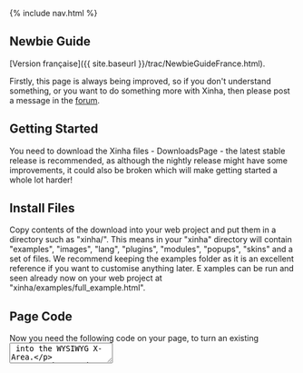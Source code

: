 {% include nav.html %}

## Newbie Guide

[Version française]({{ site.baseurl }}/trac/NewbieGuideFrance.html).

Firstly, this page is always being improved, so if you don't understand something, or you want to do something more with Xinha, then please post a message in the [forum](http://xinha.gogo.co.nz/punbb/viewforum.php?id=1).

## Getting Started

You need to download the Xinha files - DownloadsPage - the latest stable release is recommended, as although the nightly release might have some improvements, it could also be broken which will make getting started a whole lot harder! 

## Install Files

Copy contents of the download into your web project and put them in a directory such as "xinha/". 
This means in your "xinha" directory will contain "examples", "images", "lang", "plugins", "modules", "popups", "skins" and a set of files.
We recommend keeping the examples folder as it is an excellent reference if you want to customise anything later. E
xamples can be run and seen already now on your web project at "xinha/examples/full_example.html".

## Page Code

Now you need the following code on your page, to turn an existing <textarea> into the WYSIWYG X-Area.

From the top down, put this code on your pages somewhere (if possible in your <head></head> section):


```
#!text/html
  <script type="text/javascript">
    _editor_url  = "/xinha/"   // (preferably absolute) URL (including trailing slash) where Xinha is installed
    _editor_lang = "en";       // And the language we need to use in the editor.
    _editor_skin = "silva";    // If you want use a skin, add the name (of the folder) here
    _editor_icons = "classic"; // If you want to use a different iconset, add the name (of the folder, under the `iconsets` folder) here
  </script>
  <script type="text/javascript" src="/xinha/XinhaCore.js"></script>
```


If you are using a different directory, make sure you change both _editor_url and the location of `XinhaCore.js` in the above code accordingly.

You will also need some config code included in the page too. Either put the code below into a new file called "my_config.js" and including this file using

```
#!text/html
<script type="text/javascript" src="/xinha/my_config.js"></script>
```

or just copy it into your page and wrap it in <script type="text/javascript"> </script> tags - this will need to be done on every page you want an editor on, and will allow you to customise each one as you want. 


```
xinha_editors = null;
xinha_init    = null;
xinha_config  = null;
xinha_plugins = null;

// This contains the names of textareas we will make into Xinha editors
xinha_init = xinha_init ? xinha_init : function()
{
   /** STEP 1 ***************************************************************
   * First, specify the textareas that shall be turned into Xinhas. 
   * For each one add the respective id to the xinha_editors array.
   * I you want add more than on textarea, keep in mind that these 
   * values are comma seperated BUT there is no comma after the last value.
   * If you are going to use this configuration on several pages with different
   * textarea ids, you can add them all. The ones that are not found on the
   * current page will just be skipped.
   ************************************************************************/
  
  xinha_editors = xinha_editors ? xinha_editors :
  [
    'myTextArea', 'anotherOne'
  ];
  
  /** STEP 2 ***************************************************************
   * Now, what are the plugins you will be using in the editors on this
   * page.  List all the plugins you will need, even if not all the editors
   * will use all the plugins.
   *
   * The list of plugins below is a good starting point, but if you prefer
   * a simpler editor to start with then you can use the following 
   * 
   * xinha_plugins = xinha_plugins ? xinha_plugins : [ ];
   *
   * which will load no extra plugins at all.
   ************************************************************************/

  xinha_plugins = xinha_plugins ? xinha_plugins :
  [
   'CharacterMap',
   'ContextMenu',
   'ListType',
   'Stylist',
   'Linker',
   'SuperClean',
   'TableOperations'
  ];
  
         // THIS BIT OF JAVASCRIPT LOADS THE PLUGINS, NO TOUCHING  :)
         if(!Xinha.loadPlugins(xinha_plugins, xinha_init)) return;


  /** STEP 3 ***************************************************************
   * We create a default configuration to be used by all the editors.
   * If you wish to configure some of the editors differently this will be
   * done in step 5.
   *
   * If you want to modify the default config you might do something like this.
   *
   *   xinha_config = new Xinha.Config();
   *   xinha_config.width  = '640px';
   *   xinha_config.height = '420px';
   *
   *************************************************************************/

   xinha_config = xinha_config ? xinha_config() : new Xinha.Config();
   
  //this is the standard toolbar, feel free to remove buttons as you like
  xinha_config.toolbar =
  [
    ["popupeditor"],
    ["separator","formatblock","fontname","fontsize","bold","italic","underline","strikethrough"],
    ["separator","forecolor","hilitecolor","textindicator"],
    ["separator","subscript","superscript"],
    ["linebreak","separator","justifyleft","justifycenter","justifyright","justifyfull"],
    ["separator","insertorderedlist","insertunorderedlist","outdent","indent"],
    ["separator","inserthorizontalrule","createlink","insertimage","inserttable"],
    ["linebreak","separator","undo","redo","selectall","print"], (Xinha.is_gecko ? [] : ["cut","copy","paste","overwrite","saveas"]),
    ["separator","killword","clearfonts","removeformat","toggleborders","splitblock","lefttoright", "righttoleft"],
    ["separator","htmlmode","showhelp","about"]
  ];

        
   // To adjust the styling inside the editor, we can load an external stylesheet like this
   // NOTE : YOU MUST GIVE AN ABSOLUTE URL
  
   xinha_config.pageStyleSheets = [ _editor_url + "examples/full_example.css" ];

  /** STEP 4 ***************************************************************
   * We first create editors for the textareas.
   *
   * You can do this in two ways, either
   *
   *   xinha_editors   = Xinha.makeEditors(xinha_editors, xinha_config, xinha_plugins);
   *
   * if you want all the editor objects to use the same set of plugins, OR;
   *
   *   xinha_editors = Xinha.makeEditors(xinha_editors, xinha_config);
   *   xinha_editors.myTextArea.registerPlugins(['Stylist']);
   *   xinha_editors.anotherOne.registerPlugins(['CSS','SuperClean']);
   *
   * if you want to use a different set of plugins for one or more of the
   * editors.
   ************************************************************************/

  xinha_editors   = Xinha.makeEditors(xinha_editors, xinha_config, xinha_plugins);

  /** STEP 5 ***************************************************************
   * If you want to change the configuration variables of any of the
   * editors,  this is the place to do that, for example you might want to
   * change the width and height of one of the editors, like this...
   *
   *   xinha_editors.myTextArea.config.width  = '640px';
   *   xinha_editors.myTextArea.config.height = '480px';
   *
   ************************************************************************/


  /** STEP 6 ***************************************************************
   * Finally we "start" the editors, this turns the textareas into
   * Xinha editors.
   ************************************************************************/

  Xinha.startEditors(xinha_editors);
}

Xinha._addEvent(window,'load', xinha_init); // this executes the xinha_init function on page load 
                                            // and does not interfere with window.onload properties set by other scripts

```



## More Page Code

You need to make sure the textarea you want to convert has the "id" set, such as


```
#!text/html
<textarea id="newbiearea1" name="newbiearea1" rows="10" cols="50" style="width: 100%"></textarea>
```


it can be the same as the name - just make sure there is only one thing on the page with that ID though!

Now in the code you pasted into your "my_config.js" file (or in the <head></head> if you did it that way) you need to edit the bit labelled "Step 1" which lists what editors need to be converted.

In the example it lists two: 'myTextArea' and 'anotherOne' - you will need to change 'myTextArea' to whatever you set the ID of your textarea to - in this example we set it to 'newbiearea1'('''remember here that these values are comma seperated BUT there is no comma after the last value'''), so your code should look like this:


```

      xinha_editors = xinha_editors ? xinha_editors :
      [
        'newbiearea1'
      ];
```


## Thats It!

Your X-Area will now appear when the page has finished loading.

You can now, if you want to, go on with configuring the editor. You can find a [list of available options]({{ site.baseurl }}/trac/Documentation/ConfigVariablesList.html) here.

Remember if you encounter any problems, don't hesitate to ask  [on the forum](http://xinha.gogo.co.nz/punbb/viewtopic.php?pid=255#p255) and we will clear it up and  do our best to make sure no-one else runs into the same thing!

